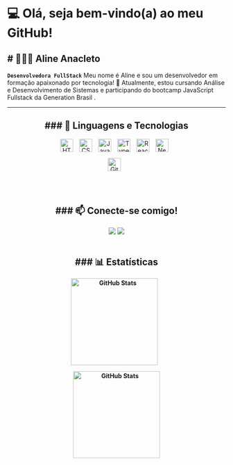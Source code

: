 <h1>💻 Olá, seja bem-vindo(a) ao meu GitHub!</h1>

<h2># 👩🏻‍💻 Aline Anacleto</h2>

**`Desenvolvedora FullStack`**
Meu nome é Aline e sou um desenvolvedor em formação apaixonado por tecnologia! 
🚀 Atualmente, estou cursando Análise e Desenvolvimento de Sistemas e participando do bootcamp JavaScript Fullstack da Generation Brasil .

---
<div align="center">
<h2>### 🤖 Linguagens e Tecnologias</h2>

<img 
    align="center" 
    alt="HTML"
    title="HTML" 
    width="30px" 
    style="padding-right: 10px;" 
    src="https://cdn.jsdelivr.net/gh/devicons/devicon@latest/icons/html5/html5-original.svg" 
/>
<img 
    align="center" 
    alt="CSS" 
    title="CSS"
    width="30px" 
    style="padding-right: 10px;" 
    src="https://cdn.jsdelivr.net/gh/devicons/devicon@latest/icons/css3/css3-original.svg" 
/>
<img 
    align="center" 
    alt="JavaScript" 
    title="JavaScript"
    width="30px" 
    style="padding-right: 10px;" 
    src="https://cdn.jsdelivr.net/gh/devicons/devicon@latest/icons/javascript/javascript-original.svg" 
/>
<img 
    align="center" 
    alt="TypeScript"
    title="TypeScript" 
    width="30px" 
    style="padding-right: 10px;" 
    src="https://cdn.jsdelivr.net/gh/devicons/devicon@latest/icons/typescript/typescript-original.svg" 
/>
<img 
    align="center" 
    alt="React"
    title="React" 
    width="30px" 
    style="padding-right: 10px;" 
    src="https://cdn.jsdelivr.net/gh/devicons/devicon@latest/icons/react/react-original.svg" 
/>
<img 
    align="center" 
    alt="Next.js" 
    title="Next.js"
    width="30px" 
    style="padding-right: 10px;" 
    src="https://cdn.jsdelivr.net/gh/devicons/devicon@latest/icons/nextjs/nextjs-original.svg" 
/>

<img 
    align="center" 
    alt="Git" 
    title="Git"
    width="30px" 
    style="padding-right: 10px;" 
    src="https://cdn.jsdelivr.net/gh/devicons/devicon@latest/icons/git/git-original.svg" 
/>
</div>

<br/>
<br/>

<div align="center">
<h2>### 📫 Conecte-se comigo!</h2>
<a href="https://www.linkedin.com/in/aline-anacleto/"><img src="https://img.shields.io/badge/linkedin-9370db?style=for-the-badge&logo=linkedin&logoColor=white"></a>
<a href="https://mailto:alineanacleto07@gmail.com"><img src="https://img.shields.io/badge/gmail-9370db?style=for-the-badge&logo=gmail&logoColor=white"></a>
</div>

<br/>
<b/>

<div align="center">
<h2>### 📊 Estatísticas</h2>

<p>
  <img 
    align="center" 
    alt="GitHub Stats" 
    height="200" 
    style="padding-right: 10px;" 
    src="http://github-profile-summary-cards.vercel.app/api/cards/stats?username=alineanacletoo&theme=tokyonight"> 


<img 
      align="center" 
      alt="GitHub Stats" 
      height="200" 
      src="https://github-readme-stats.vercel.app/api/top-langs/?username=alineanacletoo&theme=tokyonight&layout=compact&custom_title=Tecnologias&langs_count=9" 
  />

</p>
</div>
